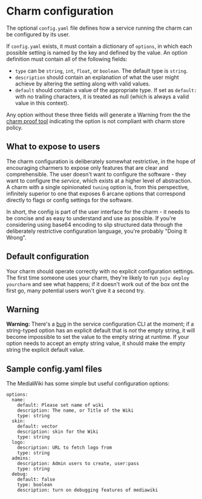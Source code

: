 # Charm configuration

The optional `config.yaml` file defines how a service running the charm can be
configured by its user.

If `config.yaml` exists, it must contain a dictionary of `options`, in which
each possible setting is named by the key and defined by the value. An option
definition must contain all of the following fields:

  - `type` can be `string`, `int`, `float`, or `boolean`. The default type is `string`.
  - `description` should contain an explanation of what the user might achieve by altering the setting along with valid values.
  - `default` should contain a value of the appropriate type. If set as `default:` with no trailing characters, it is treated as null (which is always a valid value in this context).

Any option without these three fields will generate a Warning from the the
[charm proof tool](tools-charm-tools.html#proof)
indicating the option is not compliant with charm store policy.  

## What to expose to users

The charm configuration is deliberately somewhat restrictive, in the hope of
encouraging charmers to expose only features that are clear and comprehensible.
The user doesn't want to configure the software - they want to configure the
_service_, which exists at a higher level of abstraction. A charm with a single
opinionated `tuning` option is, from this perspective, infinitely superior to
one that exposes 6 arcane options that correspond directly to flags or config
settings for the software.

In short, the config is part of the user interface for the charm - it needs to
be concise and as easy to understand and use as possible. If you're considering
using base64 encoding to slip structured data through the deliberately
restrictive configuration language, you're probably "Doing It Wrong".

## Default configuration

Your charm should operate correctly with no explicit configuration settings. The
first time someone uses your charm, they're likely to run `juju deploy
yourcharm` and see what happens; if it doesn't work out of the box ont the first
go, many potential users won't give it a second try.

## Warning

**Warning:** There's a [bug](https://bugs.launchpad.net/juju-core/+bug/1194945)
in the service configuration CLI at the moment; if a string-typed option has an
explicit default that is _not_ the empty string, it will become impossible to
set the value to the empty string at runtime. If your option needs to accept an
empty string value, it should make the empty string the explicit default value.

## Sample config.yaml files

The MediaWiki has some simple but useful configuration options:

    options:
      name:
        default: Please set name of wiki
        description: The name, or Title of the Wiki
        type: string
      skin:
        default: vector
        description: skin for the Wiki
        type: string
      logo:
        description: URL to fetch logo from
        type: string
      admins:
        description: Admin users to create, user:pass
        type: string
      debug:
        default: false
        type: boolean
        description: turn on debugging features of mediawiki
